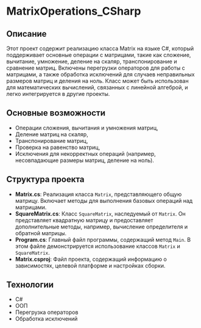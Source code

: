 # MatrixOperations_CSharp

## Описание 

Этот проект содержит реализацию класса Matrix на языке C#, который поддерживает основные операции с матрицами, такие как сложение, вычитание, умножение, деление на скаляр, транспонирование и сравнение матриц. Включены перегрузки операторов для работы с матрицами, а также обработка исключений для случаев неправильных размеров матриц и деления на ноль. Класс может быть использован для математических вычислений, связанных с линейной алгеброй, и легко интегрируется в другие проекты.

## Основные возможности

- Операции сложения, вычитания и умножения матриц,
- Деление матриц на скаляр,
- Транспонирование матриц,
- Проверка на равенство матриц,
- Исключения для некорректных операций (например, несовпадающие размеры матриц, деление на ноль).

## Структура проекта

- **Matrix.cs**: Реализация класса `Matrix`, представляющего общую матрицу. Включает методы для выполнения базовых операций над матрицами.
- **SquareMatrix.cs**: Класс `SquareMatrix`, наследуемый от `Matrix`. Он представляет квадратную матрицу и предоставляет дополнительные методы, например, вычисление определителя и обратной матрицы.
- **Program.cs**: Главный файл программы, содержащий метод `Main`. В этом файле демонстрируется использование классов `Matrix` и `SquareMatrix`.
- **Matrix.csproj**: Файл проекта, содержащий информацию о зависимостях, целевой платформе и настройках сборки.

## Технологии

- C#
- ООП
- Перегрузка операторов
- Обработка исключений
